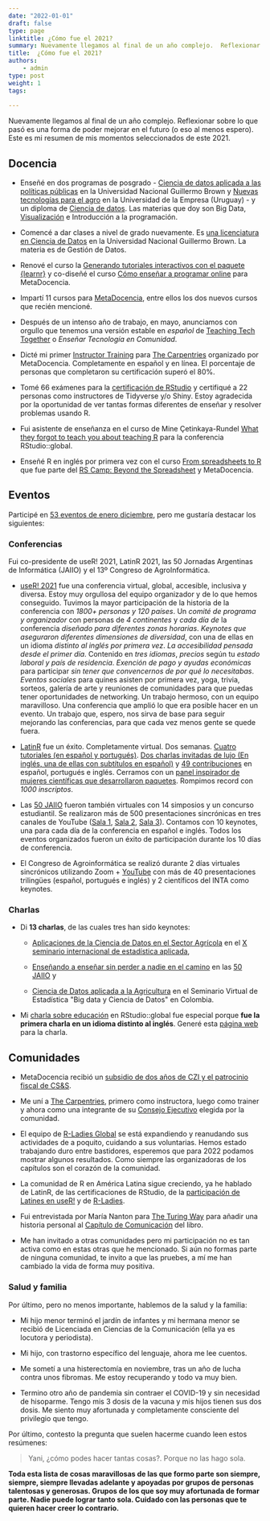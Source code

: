 ```yaml
---
date: "2022-01-01"
draft: false
type: page
linktitle: ¿Cómo fue el 2021?
summary: Nuevamente llegamos al final de un año complejo.  Reflexionar sobre lo que pasó es una forma de poder mejorar en el futuro (o eso al menos espero).  Este es mi resumen de mis altos y no tan altos de este 2021.
title:  ¿Cómo fue el 2021?
authors: 
    - admin
type: post
weight: 1
tags: 
  
---
```


Nuevamente llegamos al final de un año complejo.  Reflexionar sobre lo que pasó es una forma de poder mejorar en el futuro (o eso al menos espero).  Este es mi resumen de mis momentos seleccionados de este 2021.


## Docencia

* Enseñé en dos programas de posgrado - [Ciencia de datos aplicada a las políticas públicas](https://www.unab.edu.ar/diplomatura-analisis-datos.html) en la Universidad Nacional Guillermo Brown y [Nuevas tecnologías para el agro](https://www.fca-ude.edu.uy/diploma-en-nuevas-tecnologias-para-la-agricultura.php) en la Universidad de la Empresa (Uruguay) - y un diploma de [Ciencia de datos](https://www.edn.org.ar/curso.php?center=cit&idcurso=NTYw). Las materias que doy son Big Data, [Visualización](https://diplodatosunab.github.io/visualizacion/) e Introducción a la programación.

* Comencé a dar clases a nivel de grado nuevamente.  Es [una licenciatura en Ciencia de Datos](https://www.unab.edu.ar/lic-ciencia-datos.html) en la Universidad Nacional Guillermo Brown.  La materia es de Gestión de Datos.

* Renové el curso la [Generando tutoriales interactivos con el paquete {learnr}](https://www.metadocencia.org/curso/learnr/) y co-diseñé el curso [Cómo enseñar a programar online](https://www.metadocencia.org/curso/programar/) para MetaDocencia.

* Impartí 11 cursos para [MetaDocencia](https://www.metadocencia.org/en/), entre ellos los dos nuevos cursos que recién mencioné.

* Después de un intenso año de trabajo, en mayo, anunciamos con orgullo que tenemos una versión estable en _español_ de [Teaching Tech Together](https://teachtogether.tech/) o _Enseñar Tecnología en Comunidad_.

* Dicté mi primer [Instructor Training](https://carpentries.org/blog/2021/11/metadocencia-instructor-training-english/) para [The Carpentries](https://carpentries.org) organizado por MetaDocencia. Completamente en español y en línea.  El porcentaje de personas que completaron su certificación superó el 80%.

* Tomé 66 exámenes para la [certificación de RStudio](https://education.rstudio.com/trainers/) y certifiqué a 22 personas como instructores de Tidyverse y/o Shiny.  Estoy agradecida por la oportunidad de ver tantas formas diferentes de enseñar y resolver problemas usando R.

* Fui asistente de enseñanza en el curso de Mine Çetinkaya-Rundel [What they forgot to teach you about teaching R](https://wtf-teach.netlify.app/) para la conferencia RStudio::global.

- Enseñé R en inglés por primera vez con el curso [From spreadsheets to R](https://yabellini.github.io/fromSpreadSheetToR/) que fue parte del [RS Camp: Beyond the Spreadsheet](https://www.software.ac.uk/RSCamp-beyond-spreadsheet) y MetaDocencia.


## Eventos

Participé en [53 eventos de enero diciembre](https://yabellini.netlify.app/post/2021eventlist/), pero me gustaría destacar los siguientes: 

### Conferencias

Fui co-presidente de useR! 2021, LatinR 2021, las 50 Jornadas Argentinas de Informática (JAIIO) y el 13º Congreso de AgroInformática.

- [useR! 2021](user2021.r-project.org/) fue una conferencia virtual, global, accesible, inclusiva y diversa. Estoy muy orgullosa del equipo organizador y de lo que hemos conseguido. Tuvimos la mayor participación de la historia de la conferencia con _1800+ personas y 120 países_.  Un _comité de programa y organizador_ con personas de _4 continentes_ y _cada día de_ la conferencia _diseñado para diferentes zonas horarias_.   _Keynotes que aseguraron diferentes dimensiones de diversidad_, con una de ellas en un idioma _distinto al inglés por primera vez_.  _La accesibilidad pensada desde el primer día_. Contenido en _tres idiomas_, _precios_ según tu _estado laboral y país de residencia_.  _Exención de pago y ayudas económicas_ para participar _sin tener que convencernos de por qué lo necesitabas_. _Eventos sociales_ para quines asisten por primera vez, yoga, trivia, sorteos, galería de arte y reuniones de comunidades para que puedas tener oportunidades de networking.
Un trabajo hermoso, con un equipo maravilloso.  Una conferencia que amplió lo que era posible hacer en un evento. Un trabajo que, espero, nos sirva de base para seguir mejorando las conferencias, para que cada vez menos gente se quede fuera.

- [LatinR](https://latin-r.com/) fue un éxito. Completamente virtual. Dos semanas. [Cuatro tutoriales (en español y portugués)](https://github.com/LatinR/presentaciones-LatinR2021). [Dos charlas invitadas de lujo (En inglés, una de ellas con subtítulos en español)](https://github.com/LatinR/presentaciones-LatinR2021) y [49 contribuciones](https://github.com/LatinR/presentaciones-LatinR2021#Contribuciones) en español, portugués e inglés. Cerramos con un [panel inspirador de mujeres científicas que desarrollaron paquetes](https://www.youtube.com/watch?v=Kgrjsk4XbYE&t=11711s).  Rompimos record con _1000 inscriptos_.

- Las [50 JAIIO](http://49jaiio.sadio.org.ar/) fueron también virtuales con 14 simposios y un concurso estudiantil. Se realizaron más de 500 presentaciones sincrónicas en tres canales de YouTube ([Sala 1](https://www.youtube.com/sadiosala1), [Sala 2](https://www.youtube.com/sadiosala2), [Sala 3](https://www.youtube.com/sadiosala3)). Contamos con 10 keynotes, una para cada día de la conferencia en español e inglés. Todos los eventos organizados fueron un éxito de participación durante los 10 días de conferencia.

- El Congreso de Agroinformática se realizó durante 2 días virtuales sincrónicos utilizando Zoom + [YouTube](https://www.youtube.com/sadiosala1) con más de 40 presentaciones trilingües (español, portugués e inglés) y 2 científicos del INTA como keynotes.


### Charlas

- Di __13 charlas__, de las cuales tres han sido keynotes:

  * [Aplicaciones de la Ciencia de Datos en el Sector Agrícola]((https://docs.google.com/presentation/d/1ZKBddp3uoYXcAofMzBAmfgfWBTtYJCrXMzMd2BZrwA8/edit?usp=sharing)) en el [X seminario internacional de estadística aplicada](https://congreso.see-ec.org/), 
  
  * [Enseñando a enseñar sin perder a nadie en el camino](https://docs.google.com/presentation/d/1CSp-YjyoxMgQYU_cXJx-JVTvY0SOFfMblkJ4RBLfrCQ/edit?usp=sharing) en las [50 JAIIO](https://50jaiio.sadio.org.ar/) y 
  
  * [Ciencia de Datos aplicada a la Agricultura](https://docs.google.com/presentation/d/1ZKBddp3uoYXcAofMzBAmfgfWBTtYJCrXMzMd2BZrwA8/edit?usp=sharing) en el Seminario Virtual de Estadística "Big data y Ciencia de Datos" en Colombia.  

- Mi [charla sobre educación](https://resources.rstudio.com/resources/rstudioglobal-2021/on-programming-teaching-and-building-interactive-tutorials-with-learnr/) en RStudio::global fue especial porque __fue la primera charla en un idioma distinto al inglés__. Generé esta [página web](https://learning-learnr.netlify.app/) para la charla.



## Comunidades

- MetaDocencia recibió un [subsidio de dos años de CZI y el patrocinio fiscal de CS&S](https://www.metadocencia.org/post/twoyeargrantcssczi/).

- Me uní a [The Carpentries](https://carpentries.org), primero como instructora, luego como trainer y ahora como una integrante de su [Consejo Ejecutivo](https://carpentries.org/blog/2021/12/announcing-2022-executive-council/) elegida por la comunidad.

- El equipo de [R-Ladies Global](rladies.org/) se está expandiendo y reanudando sus actividades de a poquito, cuidando a sus voluntarias. Hemos estado trabajando duro entre bastidores, esperemos que para 2022 podamos mostrar algunos resultados. Como siempre las organizadoras de los capítulos son el corazón de la comunidad.

- La comunidad de R en América Latina sigue creciendo, ya he hablado de LatinR, de las certificaciones de RStudio, de la [participación de Latines en useR!](https://yabellini.netlify.app/es/post/latines_at_user/) y de [R-Ladies](https://yabellini.netlify.app/post/wsds_2021/).

- Fui entrevistada por María Nanton para [The Turing Way](https://the-turing-way.netlify.app) para añadir una historia personal al [Capítulo de Comunicación](https://the-turing-way.netlify.app/communication/presentations/presentations-personal-stories.html?highlight=yanina) del libro.

- Me han invitado a otras comunidades pero mi participación no es tan activa como en estas otras que he mencionado.  Si aún no formas parte de ninguna comunidad, te invito a que las pruebes, a mí me han cambiado la vida de forma muy positiva.


### Salud y familia

Por último, pero no menos importante, hablemos de la salud y la familia:

- Mi hijo menor terminó el jardín de infantes y mi hermana menor se recibió de Licenciada en Ciencias de la Comunicación (ella ya es locutora y periodista).

- Mi hijo, con trastorno específico del lenguaje, ahora me lee cuentos.

- Me sometí a una histerectomía en noviembre, tras un año de lucha contra unos fibromas. Me estoy recuperando y todo va muy bien.

- Termino otro año de pandemia sin contraer el COVID-19 y sin necesidad de hisoparme.  Tengo mis 3 dosis de la vacuna y mis hijos tienen sus dos dosis.  Me siento muy afortunada y completamente consciente del privilegio que tengo.

Por último, contesto la pregunta que suelen hacerme cuando leen estos resúmenes:

> Yani, ¿cómo podes hacer tantas cosas?.  Porque no las hago sola.

__Toda esta lista de cosas maravillosas de las que formo parte son siempre, siempre, siempre llevadas adelante y apoyadas por grupos de personas talentosas y generosas.  Grupos de los que soy muy afortunada de formar parte. Nadie puede lograr tanto sola. Cuidado con las personas que te quieren hacer creer lo contrario.__
